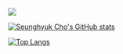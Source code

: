 ![](https://komarev.com/ghpvc/?username=seunghyukcho)

[![Seunghyuk Cho's GitHub stats](https://github-readme-stats.vercel.app/api?username=seunghyukcho&count_private=true&show_icons=true&theme=radical)](https://github.com/anuraghazra/github-readme-stats)

[![Top Langs](https://github-readme-stats.vercel.app/api/top-langs/?username=seunghyukcho&layout=compact&theme=radical)](https://github.com/anuraghazra/github-readme-stats)
